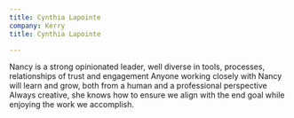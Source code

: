 ```yaml
---
title: Cynthia Lapointe
company: Kerry
title: Cynthia Lapointe

---
```

Nancy is a strong opinionated leader, well diverse in tools, processes, relationships of trust and engagement Anyone working closely with Nancy will learn and grow, both from a human and a professional perspective Always creative, she knows how to ensure we align with the end goal while enjoying the work we accomplish.